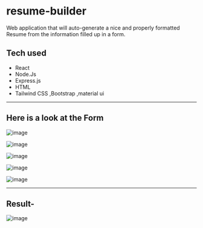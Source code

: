 # resume-builder
Web application that will auto-generate a nice and properly formatted Resume from the information filled up in a form.

<h2> 
  Tech used<br> </h2>
  <ul>
    <li>React</li>
       <li>Node.Js</li>
       <li>Express.js</li>
   <li>HTML</li>
       <li>Tailwind CSS ,Bootstrap ,material ui</li>
      
  </ul>
 <hr>

<h2>Here is a look at the Form
  </h2>
  
![image](https://user-images.githubusercontent.com/92231529/175776139-36c3268f-4486-4e58-bef7-988830c712d6.png)

![image](https://user-images.githubusercontent.com/92231529/175777062-b45a6b97-cdf7-4df0-aa56-a97d3c4c86ee.png)

![image](https://user-images.githubusercontent.com/92231529/175777068-9d8d3726-219b-4ab5-800b-2894323baf39.png)

![image](https://user-images.githubusercontent.com/92231529/175777122-6bb16fa2-8516-4a5b-95d1-7f4c4cf3f4a0.png)

![image](https://user-images.githubusercontent.com/92231529/175777319-fb1fb870-2f03-4c41-bfbd-13e644970d32.png)
<hr>
<h2>Result-
  </h2>
  
![image](https://user-images.githubusercontent.com/92231529/175784767-fcf7ad93-d534-4632-a86f-fd56de6a969f.png)
